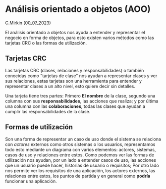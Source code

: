 # Análisis orientado a objetos (AOO)
C.Mirkin (00_07_2023)

El análisis orientado a objetos nos ayuda a entender y representar el negocio en forma de objetos, para esto existen varios métodos como las tarjetas CRC o las formas de utilización.

## Tarjetas CRC

Las tarjetas CRC (clases, relaciones y responsabilidades) o también conocidas como "tarjetas de clase" nos ayudan a representar clases y ver sus relaciones, estas tarjetas son una herramienta para entender y representar clases a un alto nivel, esto quiere decir sin detalles.

Una tarjeta tiene tres partes: Primero **El nombre** de la clase, segundo una columna con sus **responsabilidades**, las acciones que realiza; y por última una columna con las **colaboraciones**, todas las clases que ayudan a cumplir las responsabilidades de la clase.

## Formas de utilización

Son una forma de representar un caso de uso donde el sistema se relaciona con *actores* externos como otros sistemas o los usuarios, representamos todo esto mediante un diagrama con varios elementos: actores, sistemas, casos de uso y relaciones entre estos. Como podemos ver las formas de utilización nos ayudan, por un lado a entender casos de uso, las acciones que un usuario puede hacer, historias de usuario o requisitos; Por otro lado nos permite ver los requisitos de una aplicación, los actores externos, las relaciones entre estos, los puntos de partida y en general como **podría** funcionar una aplicación.


